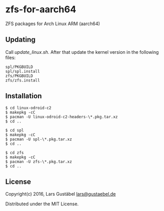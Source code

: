 # zfs-for-aarch64
ZFS packages for Arch Linux ARM (aarch64)

## Updating

Call *update_linux.sh*. After that update the kernel version in the following
files:

    spl/PKGBUILD
    spl/spl.install
    zfs/PKGBUILD
    zfs/zfs.install

## Installation

    $ cd linux-odroid-c2
    $ makepkg -cC
    $ pacman -U linux-odroid-c2-headers-\*.pkg.tar.xz
    $ cd ..

    $ cd spl
    $ makepkg -cC
    $ pacman -U spl-\*.pkg.tar.xz
    $ cd ..

    $ cd zfs
    $ makepkg -cC
    $ pacman -U zfs-\*.pkg.tar.xz
    $ cd ..

## License

Copyright(c) 2016, Lars Gustäbel <lars@gustaebel.de>

Distributed under the MIT License.

